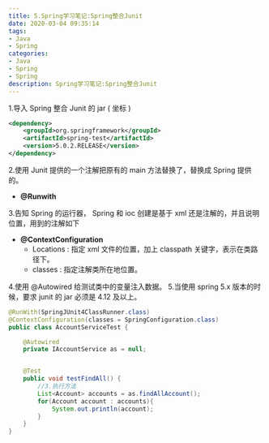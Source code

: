```yaml
---
title: 5.Spring学习笔记:Spring整合Junit
date: 2020-03-04 09:35:14
tags:
- Java
- Spring
categories:
- Java
- Spring
- Spring
description: Spring学习笔记:Spring整合Junit
---
```


1.导入 Spring 整合 Junit 的 jar ( 坐标 )
```xml
<dependency>
    <groupId>org.springframework</groupId>
    <artifactId>spring-test</artifactId>
    <version>5.0.2.RELEASE</version>
</dependency>
```

2.使用 Junit 提供的一个注解把原有的 main 方法替换了，替换成 Spring 提供的。
- **@Runwith**

3.告知 Spring 的运行器， Spring 和 ioc 创建是基于 xml 还是注解的，并且说明位置，用到的注解如下
- **@ContextConfiguration**
  - Locations : 指定 xml 文件的位置，加上 classpath 关键字，表示在类路径下。
  - classes : 指定注解类所在地位置。

4.使用 @Autowired 给测试类中的变量注入数据。
5.当使用 spring 5.x 版本的时候，要求 junit 的 jar 必须是 4.12 及以上。

```java
@RunWith(SpringJUnit4ClassRunner.class)
@ContextConfiguration(classes = SpringConfiguration.class)
public class AccountServiceTest {

    @Autowired
    private IAccountService as = null;


    @Test
    public void testFindAll() {
        //3.执行方法
        List<Account> accounts = as.findAllAccount();
        for(Account account : accounts){
            System.out.println(account);
        }
    }
}
```

